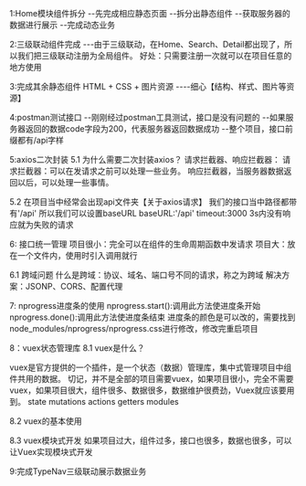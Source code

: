 1:Home模块组件拆分
--先完成相应静态页面
--拆分出静态组件
--获取服务器的数据进行展示
--完成动态业务

2:三级联动组件完成
---由于三级联动，在Home、Search、Detail都出现了，所以我们把三级联动注册为全局组件。
好处：只需要注册一次就可以在项目任意的地方使用

3:完成其余静态组件
HTML + CSS + 图片资源 ----细心【结构、样式、图片等资源】

4:postman测试接口
--刚刚经过postman工具测试，接口是没有问题的
--如果服务器返回的数据code字段为200，代表服务器返回数据成功
--整个项目，接口前缀都有/api字样

5:axios二次封装
5.1 为什么需要二次封装axios？
请求拦截器、响应拦截器：
请求拦截器：可以在发请求之前可以处理一些业务。
响应拦截器，当服务器数据返回以后，可以处理一些事情。

5.2 在项目当中经常会出现api文件夹【关于axios请求】
我们的接口当中路径都带有'/api' 所以我们可以设置baseURL
baseURL:'/api'
timeout:3000 3s内没有响应就为失败的请求

6: 接口统一管理
项目很小：完全可以在组件的生命周期函数中发请求
项目大：放在一个文件内，使用时引入调用就行

6.1 跨域问题
什么是跨域：协议、域名、端口号不同的请求，称之为跨域
解决方案：JSONP、CORS、配置代理

7: nprogress进度条的使用
nprogress.start():调用此方法使进度条开始
nprogress.done():调用此方法使进度条结束
进度条的颜色是可以改的，需要找到node_modules/nprogress/nprogress.css进行修改，修改完重启项目

8：vuex状态管理库
8.1 vuex是什么？

vuex是官方提供的一个插件，是一个状态（数据）管理库，集中式管理项目中组件共用的数据。
切记，并不是全部的项目需要vuex，如果项目很小，完全不需要vuex，如果项目很大，组件很多、数据很多，数据维护很费劲，Vuex就应该要用到。
state
mutations
actions
getters
modules

8.2 vuex的基本使用

8.3 vuex模块式开发
如果项目过大，组件过多，接口也很多，数据也很多，可以让Vuex实现模块式开发

9:完成TypeNav三级联动展示数据业务